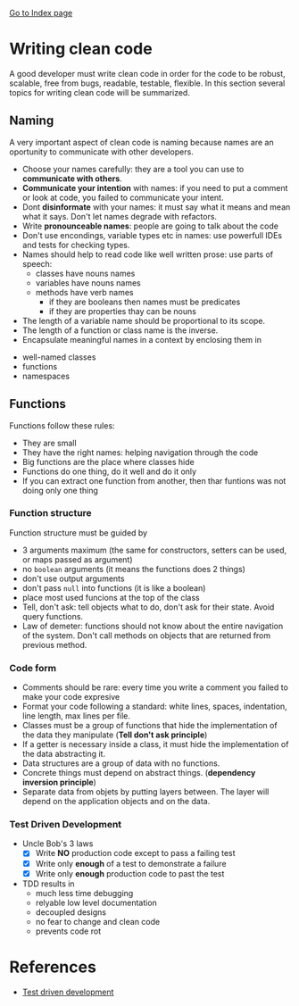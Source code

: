 [Go to Index page](https://github.com/Catacrockers/WikiTocha/blob/master/en/INDEX.md)

# Writing clean code

A good developer must write clean code in order for the code to be robust, scalable, free from bugs, readable, testable, flexible.
In this section several topics for writing clean code will be summarized.

## Naming

A very important aspect of clean code is naming because names are an oportunity to communicate with other developers.
+ Choose your names carefully: they are a tool you can use to **communicate with others**.
+ **Communicate your intention** with names: if you need to put a comment or look at code, you failed to communicate your intent.
+ Dont **disinformate** with your names: it must say what it means and mean what it says. Don't let names degrade with refactors.
+ Write **pronounceable names**: people are going to talk about the code
+ Don't use encondings, variable types etc in names: use powerfull IDEs and tests for checking types.
+ Names should help to read code like well written prose: use parts of speech:
   - classes have nouns names
   - variables have nouns names
   - methods have verb names
      - if they are booleans then names must be predicates
      - if they are properties thay can be nouns
+ The length of a variable name should be proportional to its scope.  
+ The length of a function or class name is the inverse.
+ Encapsulate meaningful names in a context by enclosing them in 
 - well-named classes
 - functions
 - namespaces
 
## Functions

Functions follow these rules:
+ They are small
+ They have the right names: helping navigation through the code
+ Big functions are the place where classes hide
+ Functions do one thing, do it well and do it only
+ If you can extract one function from another, then thar funtions was not doing only one thing

### Function structure
Function structure must be guided by
+ 3 arguments maximum (the same for constructors, setters can be used, or maps passed as argument)
+ no `boolean` arguments (it means the functions does 2 things)
+ don't use output arguments
+ don't pass `null` into functions (it is like a boolean)
+ place most used funcions at the top of the class
+ Tell, don't ask: tell objects what to do, don't ask for their state. Avoid query functions.
+ Law of demeter: functions should not know about the entire navigation of the system. Don't call methods on objects that are returned from previous method.

### Code form
+ Comments should be rare: every time you write a comment you failed to make your code expresive
+ Format your code following a standard: white lines, spaces, indentation, line length, max lines per file.
+ Classes must be a group of functions that hide the implementation of the data they manipulate (**Tell don't ask principle**)
+ If a getter is necessary inside a class, it must hide the implementation of the data abstracting it.
+ Data structures are a group of data with no functions.
+ Concrete things must depend on abstract things. (**dependency inversion principle**)
+ Separate data from objets by putting layers between. The layer will depend on the application objects and on the data.

### Test Driven Development

+ Uncle Bob's 3 laws
   - [x] Write **NO** production code except to pass a failing test
   - [x] Write only **enough** of a test to demonstrate a failure
   - [x] Write only **enough** production code to past the test
 + TDD results in
   + much less time debugging
   + relyable low level documentation
   + decoupled designs
   + no fear to change and clean code
   + prevents code rot

# References

* [Test driven development](http://alexott.net/en/cpp/CppTestingIntro.html)
